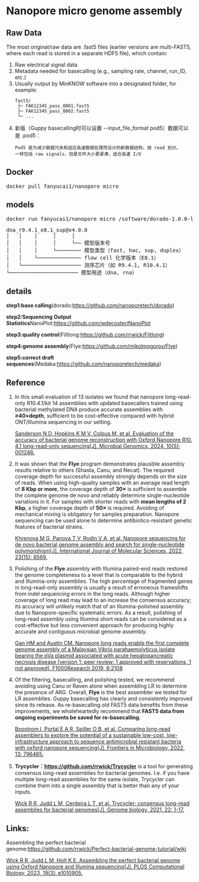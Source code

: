 # Nanopore micro genome assembly

## Raw Data

The most original/raw data are .fast5 files (earlier versions are multi-FAST5, where each read is stored in a separate HDF5 file), which contain:

<ol>
<li>Raw electrical signal data</li>
<li>Metadata needed for basecalling (e.g., sampling rate, channel, run_ID, etc.)</li>
<li>Usually output by MinKNOW software into a designated folder, for example:</li>

    fast5/
     ├─ FAK12345_pass_0001.fast5
     ├─ FAK12345_pass_0002.fast5
     └─ ...

<li>新版（Guppy basecalling时可以设置 --input_file_format pod5）数据可以是 .pod5：</li>

    Pod5 是为减少数据冗余和适应高速数据处理而设计的新数据结构，按 read 划分。
    一样包括 raw signals，但是文件大小更紧凑，适合高速 I/O

</ol>


## Docker

<pre>docker pull fanyucai1/nanopore_micro</pre>

## models

<pre>docker run fanyucai1/nanopore_micro /software/dorado-1.0.0-linux-x64/bin/dorado download --list</pre>

<pre>
dna_r9.4.1_e8.1_sup@v4.0.0
│   │    │     │     │
│   │    │     │     └── 模型版本号
│   │    │     └──────── 模型类型（fast, hac, sup, duplex）
│   │    └────────────── flow cell 化学版本（E8.1）
│   └─────────────────── 测序芯片（如 R9.4.1, R10.4.1）
└────────────────────── 模型用途（dna, rna）
</pre>

## details

**step1:base calling**(dorado:https://github.com/nanoporetech/dorado)

**step2:Sequencing Output Statistics**NanoPlot:https://github.com/wdecoster/NanoPlot

**step3:quality control**(Filtlong:https://github.com/rrwick/Filtlong)

**step4:genome assembly**(Flye:https://github.com/mikolmogorov/Flye)

**step5:correct draft sequences**(Medaka:https://github.com/nanoporetech/medaka)

## Reference

1.  In this small evaluation of 13 isolates we found that nanopore long-read-only R10.4.1/kit 14 assemblies with updated basecallers trained using bacterial methylated DNA produce accurate assemblies with **≥40×depth**, sufficient to be cost-effective compared with hybrid ONT/Illumina sequencing in our setting.

    [Sanderson N D, Hopkins K M V, Colpus M, et al. Evaluation of the accuracy of bacterial genome reconstruction with Oxford Nanopore R10. 4.1 long-read-only sequencing[J]. Microbial Genomics, 2024, 10(5): 001246.](https://www.microbiologyresearch.org/content/journal/mgen/10.1099/mgen.0.001246)

2.  It was shown that the **Flye** program demonstrates plausible assembly results relative to others (Shasta, Canu, and Necat). 
The required coverage depth for successful assembly strongly depends on the size of reads. 
When using high-quality samples with an average read length of **8 Kbp or more**, the coverage depth of **30×** is sufficient to assemble the complete genome de novo and reliably determine single-nucleotide variations in it. 
For samples with shorter reads with **mean lengths of 2 Kbp**, a higher coverage depth of **50×** is required. Avoiding of mechanical mixing is obligatory for samples preparation.
Nanopore sequencing can be used alone to determine antibiotics-resistant genetic features of bacterial strains.

    [Khrenova M G, Panova T V, Rodin V A, et al. Nanopore sequencing for de novo bacterial genome assembly and search for single-nucleotide polymorphism[J]. International Journal of Molecular Sciences, 2022, 23(15): 8569.](https://www.mdpi.com/1422-0067/23/15/8569)

3.  Polishing of the **Flye** assembly with Illumina paired-end reads restored the genome completeness to a level that is comparable to the hybrid and Illumina-only assemblies. The high percentage of
fragmented genes in long-read-only assembly is usually a result of erroneous frameshifts from indel sequencing errors in the long
reads. Although higher coverage of long read may lead to an increase the consensus accuracy; its accuracy will unlikely match
that of an Illumina-polished assembly due to Nanopore-specific systematic errors. As a result, polishing of long-read assembly
using Illumina short reads can be considered as a cost-effective but less convenient approach for producing highly accurate and contiguous microbial genome assembly.

    [Gan HM and Austin CM. Nanopore long reads enable the first complete genome assembly of a Malaysian Vibrio parahaemolyticus isolate bearing the pVa plasmid associated with acute hepatopancreatic necrosis disease [version 1; peer review: 1 approved with reservations, 1 not approved]. F1000Research 2019, 8:2108](https://f1000research.com/articles/8-2108)

4.  Of the filtering, basecalling, and polishing tested, we recommend avoiding using Canu or Raven alone when assembling LR to determine the presence of ARG. Overall, **Flye** is the best assembler we tested for LR assemblies. Guppy basecalling has clearly and consistently improved since its release. As re-basecalling old FAST5 data benefits from these improvements, we wholeheartedly recommend that **FAST5 data from ongoing experiments be saved for re-basecalling**.

    [Boostrom I, Portal E A R, Spiller O B, et al. Comparing long-read assemblers to explore the potential of a sustainable low-cost, low-infrastructure approach to sequence antimicrobial resistant bacteria with oxford nanopore sequencing[J]. Frontiers in Microbiology, 2022, 13: 796465.](https://www.frontiersin.org/journals/microbiology/articles/10.3389/fmicb.2022.796465/full)

5.  **Trycycler：https://github.com/rrwick/Trycycler** is a tool for generating consensus long-read assemblies for bacterial genomes. I.e. if you have multiple long-read assemblies for the same isolate, Trycycler can combine them into a single assembly that is better than any of your inputs.

    [Wick R R, Judd L M, Cerdeira L T, et al. Trycycler: consensus long-read assemblies for bacterial genomes[J]. Genome biology, 2021, 22: 1-17.](https://github.com/rrwick/Trycycler)

## Links:

Assembling the perfect bacterial genome:https://github.com/rrwick/Perfect-bacterial-genome-tutorial/wiki

[Wick R R, Judd L M, Holt K E. Assembling the perfect bacterial genome using Oxford Nanopore and Illumina sequencing[J]. PLOS Computational Biology, 2023, 19(3): e1010905.](https://journals.plos.org/ploscompbiol/article?id=10.1371/journal.pcbi.1010905)